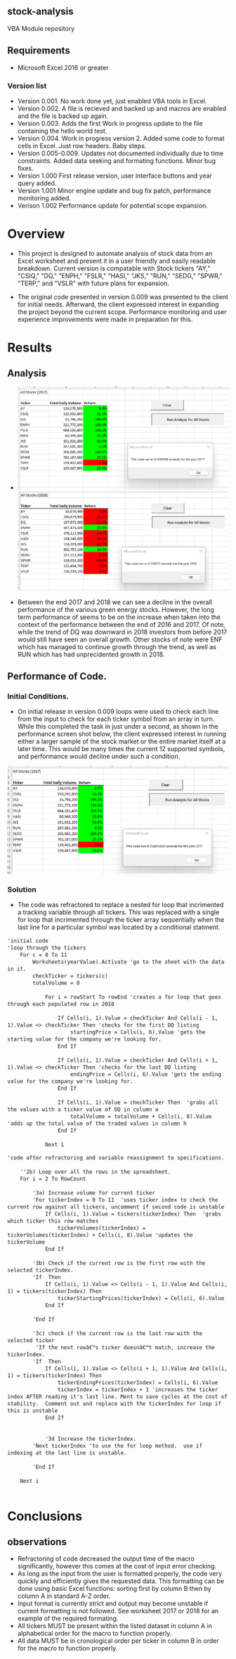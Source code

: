 ## stock-analysis
VBA Module repository

## Requirements
- Microsoft Excel 2016 or greater

### Version list
- Version 0.001.  No work done yet, just enabled VBA tools in Excel.
- Version 0.002.  A file is recieved and backed up and macros are enabled and the file is backed up again.
- Version 0.003.  Adds the first Work in progress update to the file containing the hello world test.
- Version 0.004.  Work in progress version 2.  Added some code to format cells in Excel.  Just row headers.  Baby steps.
- Version 0.005-0.009.  Updates not documented individually due to time constraints.  Added data seeking and formating functions.  Minor bug fixes.
- Version 1.000 First release version, user interface buttons and year query added.
- Version 1.001 Minor engine update and bug fix patch, performance monitoring added.
- Verison 1.002 Performance update for potential scope expansion.

# Overview

- This project is designed to automate analysis of stock data from an Excel worksheet and present it in a user friendly and easily readable breakdown.  Current version is compatable with Stock tickers "AY," "CSIQ," "DQ," "ENPH," "FSLR," "HASI," "JKS," "RUN," "SEDG," "SPWR," "TERP," and "VSLR" with future plans for expansion.

- The original code presented in version 0.009 was presented to the client for initial needs.  Afterward, the client expressed interest in expanding the project beyond the current scope.  Performance monitoring and user experience improvements were made in preparation for this.

# Results
## Analysis
-  ![image 1](Resources\2017secondrefractor.png)
 ![image 2](Resources\2018secondrefractor.png)

- Between the end 2017 and 2018 we can see a decline in the overall performance of the various green energy stocks.  However, the long term performance of seems to be on the increase when taken into the context of the performance between the end of 2016 and 2017.  Of note, while the trend of DQ was downward in 2018 investors from before 2017 would still have seen an overall growth.  Other stocks of note were ENF which has managed to continue growth through the trend, as well as RUN which has had unprecidented growth in 2018.

## Performance of Code.

### Initial Conditions.
- On initial release in version 0.009 loops were used to check each line from the input to check for each ticker symbol from an array in turn.  While this completed the task in just under a second, as shown in the performance screen shot below, the client expressed interest in running either a larger sample of the stock market or the entire market itself at a later time.  This would be many times the current 12 supported symbols, and performance would decline under such a condition.

![image 3](resources/2017firstrefractor.png)


### Solution
- The code was refractored to replace a nested for loop that incrimented a tracking variable through all tickers. This was replaced with a single for loop that incrimented through the ticker array sequentially when the last line for a particular symbol was located by a conditional statment.

```
'initial code
'loop through the tickers
    For c = 0 To 11
        Worksheets(yearValue).Activate 'go to the sheet with the data in it.
        checkTicker = tickers(c)
        totalVolume = 0
        
            For i = rowStart To rowEnd 'creates a for loop that goes through each populated row in 2018
    
                If Cells(i, 1).Value = checkTicker And Cells(i - 1, 1).Value <> checkTicker Then 'checks for the first DQ listing
                    startingPrice = Cells(i, 6).Value 'gets the starting value for the company we're looking for.
                End If
        
                If Cells(i, 1).Value = checkTicker And Cells(i + 1, 1).Value <> checkTicker Then 'checks for the last DQ listing
                    endingPrice = Cells(i, 6).Value 'gets the ending value for the company we're looking for.
                End If
        
                If Cells(i, 1).Value = checkTicker Then  'grabs all the values with a ticker value of DQ in column a
                    totalVolume = totalVolume + Cells(i, 8).Value 'adds up the total value of the traded values in column h
                End If

            Next i

```
```
'code after refractoring and variable reassignment to specifications.

    ''2b) Loop over all the rows in the spreadsheet.
    For i = 2 To RowCount
    
        '3a) Increase volume for current ticker
        'For tickerIndex = 0 To 11  'uses ticker index to check the current row against all tickers, uncomment if second code is unstable
            If Cells(i, 1).Value = tickers(tickerIndex) Then  'grabs which ticker this row matches
                tickerVolumes(tickerIndex) = tickerVolumes(tickerIndex) + Cells(i, 8).Value 'updates the tickerVolume
            End If
        
        '3b) Check if the current row is the first row with the selected tickerIndex.
        'If  Then
            If Cells(i, 1).Value <> Cells(i - 1, 1).Value And Cells(i, 1) = tickers(tickerIndex) Then
                tickerStartingPrices(tickerIndex) = Cells(i, 6).Value
            End If
            
        'End If
        
        '3c) check if the current row is the last row with the selected ticker
         'If the next rowâ€™s ticker doesnâ€™t match, increase the tickerIndex.
        'If  Then
            If Cells(i, 1).Value <> Cells(i + 1, 1).Value And Cells(i, 1) = tickers(tickerIndex) Then
                tickerEndingPrices(tickerIndex) = Cells(i, 6).Value
                tickerIndex = tickerIndex + 1 'increases the ticker index AFTER reading it's last line. Ment to save cycles at the cost of stability.  Comment out and replace with the tickerIndex for loop if this is unstable
            End If
            

            '3d Increase the tickerIndex.
        'Next tickerIndex 'to use the for loop method.  use if indexing at the last line is unstable.
            
        'End If
    
    Next i
    
```
# Conclusions
## observations
- Refractoring of code decreased the output time of the macro significantly, however this comes at the cost of input error checking.
- As long as the input from the user is formatted properly, the code very quickly and efficiently gives the requested data.  This formatting can be done using basic Excel functions: sorting first by column B then by column A in standard A-Z order.
- Input format is currently strict and output may become unstable if current formatting is not followed.  See worksheet 2017 or 2018 for an example of the required formating.
- All tickers MUST be present within the listed dataset in column A in alphabetical order for the macro to function properly.
- All data MUST be in cronological order per ticker in column B in order for the macro to function properly.
